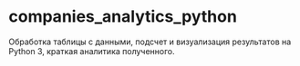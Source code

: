 # companies_analytics_python

Обработка таблицы с данными, подсчет и визуализация результатов на Python 3, краткая аналитика полученного.
